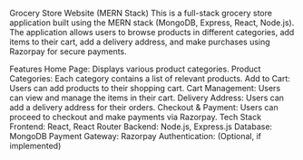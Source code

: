 Grocery Store Website (MERN Stack)
This is a full-stack grocery store application built using the MERN stack (MongoDB, Express, React, Node.js). The application allows users to browse products in different categories, add items to their cart, add a delivery address, and make purchases using Razorpay for secure payments.

Features
Home Page: Displays various product categories.
Product Categories: Each category contains a list of relevant products.
Add to Cart: Users can add products to their shopping cart.
Cart Management: Users can view and manage the items in their cart.
Delivery Address: Users can add a delivery address for their orders.
Checkout & Payment: Users can proceed to checkout and make payments via Razorpay.
Tech Stack
Frontend: React, React Router
Backend: Node.js, Express.js
Database: MongoDB
Payment Gateway: Razorpay
Authentication: (Optional, if implemented)
